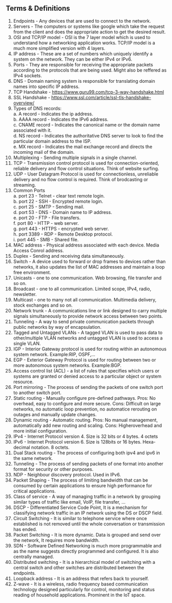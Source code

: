 <h2> Terms & Definitions </h2>

1. Endpoints - Any devices that are used to connect to the network.
2. Servers - The computers or systems like google which take the request from the client and does the appropriate action to get the desired result.
3. OSI and TCP/IP model - OSI is the 7 layer model which is used to understand how a networking application works. TCP/IP model is a much more simplified version with 4 layers.
4. IP address - These are a set of numbers which uniquely identify a system on the network. They can be either IPv4 or IPv6.
5. Ports - They are responsible for receiving the appropriate packets according to the protocols that are being used. Might also be reffered as IPv4 sockets.
6. DNS - Domain naming system is responsible for translating domain names into specific IP address.
7. TCP Handshake - https://www.guru99.com/tcp-3-way-handshake.html
8. SSL Handshake - https://www.ssl.com/article/ssl-tls-handshake-overview/
9. Types of DNS records: <br/>
  a. A record - Indicates the ip address. <br/>
  b. AAAA record - Indicates the IPv6 address. <br/>
  c. CNAME record - Indicates the canonical name or the domain name associated with it. <br/>
  d. NS record - Indicates the authoritative DNS server to look to find the particular domain address to the ISP.<br/>
  e. MX record - Indicates the mail exchange record and directs the incoming mail of the domain. <br/>
10. Multiplexing - Sending multiple signals in a single channel.
11. TCP - Transmission control protocol is used for connection-oriented, reliable delivery and flow control situations. Think of website surfing.
12. UDP - User Datagram Protocol is used for connectionless, unreliable delivery and no flow control is required. Think of brodcasting or streaming.
13. Common Ports <br/>
  a. port 23 - Telnet - clear text remote login. <br/>
  b. port 22 - SSH - Encrypted remote login. <br/>
  c. port 25 - SMTP - Sending mail. <br/>
  d. port 53 - DNS - Domain name to IP address. <br/>
  e. port 20 - FTP - File transfers. <br/>
  f. port 80 - HTTP - web server. <br/>
  g. port 443 - HTTPS - encrypted web server. <br/>
  h. port 3389 - RDP - Remote Desktop protocol. <br/>
  i. port 445 - SMB - Shared file. <br/>
14. MAC address - Physical address associated with each device. Media Access Conrol address.
15. Duplex - Sending and receiving data simultaneously.
16. Switch - A device used to forward or drop frames to devices rather than networks, it also updates the list of MAC addresses and maintain a loop free environment.
17. Unicasts - one to one communication. Web browsing, file transfer and so on. 
18. Broadcast - one to all communication. Limited scope, IPv4, radio, newsletter.
19. Multicast - one to many not all communication. Multimedia delivery, stock exchanges and so on.
20. Network trunk - A communications line or link designed to carry multiple signals simultaneously to provide network access between two points.
21. Tunneling - A way to send private communication packets through public networks by way of encapsulation.
22. Tagged and Untagged VLANs - A tagged VLAN is used to pass data to other/multiple VLAN networks and untagged VLAN is used to access a single VLAN.
23. IGP - Interior Gateway protocol is used for routing within an autonomous system network. Example:RIP, OSPF,...
24. EGP - Exterior Gateway Protocol is used for routing between two or more autonomous system networks. Example:BGP.
25. Access control list (ACL) - a list of rules that specifies which users or systems are granted or denied access to a particular object or system resource.
26. Port mirroring - The process of sending the packets of one switch port to another switch port.
27. Static routing - Manually configure pre-defined pathways. Pros: No overhead, easy to configure and more secure. Cons: Difficult on large networks, no automatic loop prevention, no automatice rerouting on outages and manually update changes.
28. Dynamic routing - Automatic routing. Pros: No manual management, automatically add new routing and scaling. Cons: Higheroverhead and more initial configuration.
29. IPv4 - Internet Protocol version 4. Size is 32 bits or 4 bytes. 4 octets
30. IPv6 - Internet Protocol version 6. Size is 128bits or 16 bytes. Hexa-decimal notation. 8 octets.
31. Dual Stack routing - The process of configuring both ipv4 and ipv6 in the same network.
32. Tunneling - The process of sending packets of one format into another format for security or other purposes.
33. NDP - Neighbour discovery protocol. Used in IPv6.
34. Packet Shaping - The process of limiting bandwidth that can be consumed by certain applications to ensure high performance for critical applications.
35. Class of service - A way of managing traffic in a network by grouping similar types of traffic like email, VoIP, file transfer, ...
36. DSCP - Differentiated Service Code Point, It is a mechanism for classifying network traffic in an IP network using the DS or DSCP field.
37. Circuit Switching - It is similar to telephone service where once established is not removed until the whole conversation or transmission has ended.
38. Packet Switching - It is more dynamic. Data is grouped and send over the network, It requires more bandwidth.
39. SDN - Software Defined Networking is much more programmable and as the name suggests directly programmed and configured. It is also centrally managed.
40. Distributed switching - It is a hierarchical model of switching with a central switch and other switches are distributed between the endpoints.
41. Loopback address - It is an address that refers back to yourself.
42. Z-wave - It is a wireless, radio frequency based communication technology designed particularly for control, monitoring and status reading of household applications. Prominent in the IoT space.
  
